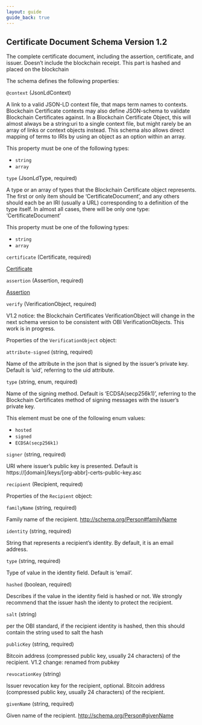 ```yaml
---
layout: guide
guide_back: true
---
```


## Certificate Document Schema Version 1.2

The complete certificate document, including the assertion, certificate, and issuer. Doesn’t include the blockchain receipt. This part is hashed and placed on the blockchain

The schema defines the following properties:

`@context` (JsonLdContext)

A link to a valid JSON-LD context file, that maps term names to contexts. Blockchain Certificate contexts may also define JSON-schema to validate Blockchain Certificates against. In a Blockchain Certificate Object, this will almost always be a string:uri to a single context file, but might rarely be an array of links or context objects instead. This schema also allows direct mapping of terms to IRIs by using an object as an option within an array.

This property must be one of the following types:

*   `string`
*   `array`

`type` (JsonLdType, required)

A type or an array of types that the Blockchain Certificate object represents. The first or only item should be ‘CertificateDocument’, and any others should each be an IRI (usually a URL) corresponding to a definition of the type itself. In almost all cases, there will be only one type: ‘CertificateDocument’

This property must be one of the following types:

*   `string`
*   `array`

`certificate` (Certificate, required)

[Certificate](certificate-schema.html)

`assertion` (Assertion, required)

[Assertion](assertion-schema.html)

`verify` (VerificationObject, required)

V1.2 notice: the Blockchain Certificates VerificationObject will change in the next schema version to be consistent with OBI VerificationObjects. This work is in progress.

Properties of the `VerificationObject` object:

`attribute-signed` (string, required)

Name of the attribute in the json that is signed by the issuer’s private key. Default is ‘uid’, referring to the uid attribute.

`type` (string, enum, required)

Name of the signing method. Default is ‘ECDSA(secp256k1)’, referring to the Blockchain Certificates method of signing messages with the issuer’s private key.

This element must be one of the following enum values:

*   `hosted`
*   `signed`
*   `ECDSA(secp256k1)`

`signer` (string, required)

URI where issuer’s public key is presented. Default is https://[domain]/keys/[org-abbr]-certs-public-key.asc

`recipient` (Recipient, required)

Properties of the `Recipient` object:

`familyName` (string, required)

Family name of the recipient. http://schema.org/Person#familyName

`identity` (string, required)

String that represents a recipient’s identity. By default, it is an email address.

`type` (string, required)

Type of value in the identity field. Default is ‘email’.

`hashed` (boolean, required)

Describes if the value in the identity field is hashed or not. We strongly recommend that the issuer hash the identy to protect the recipient.

`salt` (string)

per the OBI standard, if the recipient identity is hashed, then this should contain the string used to salt the hash

`publicKey` (string, required)

Bitcoin address (compressed public key, usually 24 characters) of the recipient. V1.2 change: renamed from pubkey

`revocationKey` (string)

Issuer revocation key for the recipient, optional. Bitcoin address (compressed public key, usually 24 characters) of the recipient.

`givenName` (string, required)

Given name of the recipient. http://schema.org/Person#givenName
